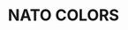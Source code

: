 ---
title: "NATO COLORS "
price: "TBA"
desc: "Opis nije dostupan"
img_path: "/assets/img/A.MIG-7114.jpg"
brand: AMMO
available: true
cat: "acrylics"
subcat: "ACRYLIC SMART SETS"
subsubcat: "SS"
---